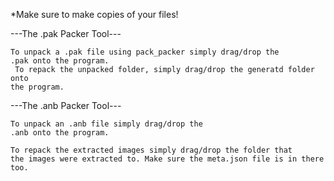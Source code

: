 *Make sure to make copies of your files!

---The .pak Packer Tool---
	
    To unpack a .pak file using pack_packer simply drag/drop the
	.pak onto the program.
	 To repack the unpacked folder, simply drag/drop the generatd folder onto
	the program.
  
  ---The .anb Packer Tool---
	
    To unpack an .anb file simply drag/drop the
	.anb onto the program.
	
	To repack the extracted images simply drag/drop the folder that
	the images were extracted to. Make sure the meta.json file is in there too.
